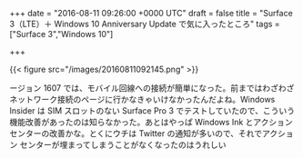 
+++
date = "2016-08-11 09:26:00 +0000 UTC"
draft = false
title = "Surface 3（LTE）＋ Windows 10 Anniversary Update で気に入ったところ"
tags = ["Surface 3","Windows 10"]

+++


{{< figure src="/images/20160811092145.png"  >}}

ージョン 1607 では、モバイル回線への接続が簡単になった。前まではわざわざネットワーク接続のページに行かなきゃいけなかったんだよね。Windows Insider は SIM スロットのない Surface Pro 3 でテストしていたので、こういう機能改善があったのは知らなかった。あとはやっぱ Windows Ink とアクション センターの改善かな。とくにウチは Twitter の通知が多いので、それでアクション センターが埋まってしまうことがなくなったのはうれしい


